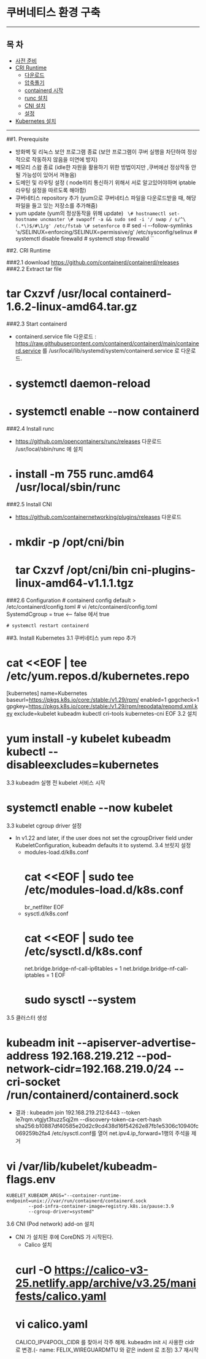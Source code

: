 <h1>쿠버네티스 환경 구축</h1>

----------------------------------------------------

## <h2>목 차</h2>
* [사전 준비](#1-prerequisite)
* [CRI Runtime](#2-cri-runtime)
  * [다운로드](#2-1-download)
  * [압축풀기](#2-2-extract-tar-file)
  * [containerd 시작](#2-3-start-containerd)
  * [runc 설치](#2-4-install-runc)
  * [CNI 설치](#2-5-install-cni)
  * [설정](#2-6-configuration)
* [Kubernetes 설치](#3-install-kubernetes)

----------------------------------------------------

##1. Prerequisite

- 방화벽 및 리눅스 보안 프로그램 종료 (보안 프로그램이 쿠버 실행을 차단하여 정상적으로 작동하지 않음을 미연에 방지)
- 메모리 스왑 종료 (idle한 자원을 활용하기 위한 방법이지만 ,쿠버에선 정상작동 안될 가능성이 있어서 꺼놓음)
- 도메인 및 라우팅 설정 ( node끼리 통신하기 위해서 서로 알고있어야하며 iptable 라우팅 설정을 따르도록 해야함)
- 쿠버네티스 repository 추가 (yum으로 쿠버네티스 파일을 다운로드받을 때, 해당 파일을 들고 있는 저장소를 추가해줌)
- yum update (yum의 정상동작을 위해 update)
``
\# hostnamectl set-hostname uncmaster
\# swapoff -a && sudo sed -i '/ swap / s/^\(.*\)$/#\1/g' /etc/fstab
\# setenforce 0``
\# sed -i --follow-symlinks 's/SELINUX=enforcing/SELINUX=permissive/g' /etc/sysconfig/selinux
\# systemctl disable firewalld
\# systemctl stop firewalld
``

##2. CRI Runtime

###2.1 download 
   https://github.com/containerd/containerd/releases   
###2.2 Extract tar file
   # tar Cxzvf /usr/local containerd-1.6.2-linux-amd64.tar.gz
###2.3 Start containerd
   - containerd.service file 다운로드 : 
     https://raw.githubusercontent.com/containerd/containerd/main/containerd.service 를
     /usr/local/lib/systemd/system/containerd.service 로 다운로드.
   - # systemctl daemon-reload
   - # systemctl enable --now containerd
   
###2.4 Install runc
   -  https://github.com/opencontainers/runc/releases 다운로드  /usr/local/sbin/runc 에 설치
   - # install -m 755 runc.amd64 /usr/local/sbin/runc
   
###2.5 Install CNI 
   - https://github.com/containernetworking/plugins/releases 다운로드
   - # mkdir -p /opt/cni/bin
     # tar Cxzvf /opt/cni/bin cni-plugins-linux-amd64-v1.1.1.tgz
     
###2.6 Configuration 
    # containerd config default > /etc/containerd/config.toml
    # vi /etc/containerd/config.toml
         SystemdCgroup = true  <-- false 에서 true

    # systemctl restart containerd

##3. Install Kubernetes
  3.1 쿠버네티스 yum repo 추가
# cat <<EOF | tee /etc/yum.repos.d/kubernetes.repo
[kubernetes]
name=Kubernetes
baseurl=https://pkgs.k8s.io/core:/stable:/v1.29/rpm/
enabled=1
gpgcheck=1
gpgkey=https://pkgs.k8s.io/core:/stable:/v1.29/rpm/repodata/repomd.xml.key
exclude=kubelet kubeadm kubectl cri-tools kubernetes-cni
EOF
  3.2 설치
  # yum install -y kubelet kubeadm kubectl --disableexcludes=kubernetes
  3.3 kubeadm 실행 전 kubelet 서비스 시작 
  # systemctl enable --now kubelet
  3.3 kubelet cgroup driver 설정
  - In v1.22 and later, if the user does not set the cgroupDriver field under KubeletConfiguration, kubeadm defaults it to systemd.
	3.4 브릿지 설정
	- modules-load.d/k8s.conf
	    # cat <<EOF | sudo tee /etc/modules-load.d/k8s.conf
		br_netfilter
		EOF
	- sysctl.d/k8s.conf
	    # cat <<EOF | sudo tee /etc/sysctl.d/k8s.conf
		net.bridge.bridge-nf-call-ip6tables = 1
		net.bridge.bridge-nf-call-iptables = 1
		EOF
	    # sudo sysctl --system
  3.5 클러스터 생성
   # kubeadm init --apiserver-advertise-address 192.168.219.212 --pod-network-cidr=192.168.219.0/24 --cri-socket /run/containerd/containerd.sock
   - 결과 : kubeadm join 192.168.219.212:6443 --token le7rqm.vtgjyt3tuzz5qj2m --discovery-token-ca-cert-hash sha256:b10887df40585e20d2c9cd438d16f54262e87fb1e5306c10940fc069259b2fa4 
/etc/sysctl.conf를 열어 net.ipv4.ip_forward=1행의 주석을 제거
# vi /var/lib/kubelet/kubeadm-flags.env
	KUBELET_KUBEADM_ARGS="--container-runtime-endpoint=unix:///var/run/containerd/containerd.sock 
			--pod-infra-container-image=registry.k8s.io/pause:3.9 
			--cgroup-driver=systemd"
  3.6 CNI (Pod network) add-on 설치
  - CNI 가 설치된 후에 CoreDNS 가 시작된다. 
    - Calico 설치
	# curl -O https://calico-v3-25.netlify.app/archive/v3.25/manifests/calico.yaml
	# vi calico.yaml
	  CALICO_IPV4POOL_CIDR 를 찾아서 각주 해제. kubeadm init 시 사용한 cidr 로 변경.(- name: FELIX_WIREGUARDMTU 와 같은 indent 로 조정)
  3.7 재시작

